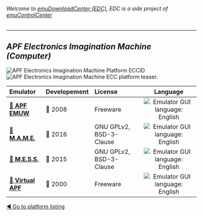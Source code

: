 ###### Welcome to [emuDownloadCenter (EDC)](https://github.com/PhoenixInteractiveNL/emuDownloadCenter/wiki/), EDC is a side project of [emuControlCenter](https://github.com/PhoenixInteractiveNL/emuControlCenter/wiki/)
***
## _APF Electronics Imagination Machine (Computer)_
![](https://raw.githubusercontent.com/wiki/PhoenixInteractiveNL/emuDownloadCenter/images_platform/ecc_im_cell.png "APF Electronics Imagination Machine Platform ECCID")
![](https://raw.githubusercontent.com/wiki/PhoenixInteractiveNL/emuDownloadCenter/images_platform/ecc_im_teaser.png "APF Electronics Imagination Machine ECC platform teaser.")

| Emulator | Developement | License | Language |
|:---------|:-------------|:--------|:--------:|
| [:file_folder: **APF EMUW**](https://github.com/PhoenixInteractiveNL/emuDownloadCenter/wiki/Emulator-apfemuw#menu) | :red_circle: 2008 | Freeware | ![](https://raw.githubusercontent.com/wiki/PhoenixInteractiveNL/emuDownloadCenter/images_flags/icon_flag_EN_24.png "Emulator GUI language: English") |
| [:file_folder: **M.A.M.E.**](https://github.com/PhoenixInteractiveNL/emuDownloadCenter/wiki/Emulator-mame#menu) | :large_blue_circle: 2016 | GNU GPLv2, BSD-3-Clause | ![](https://raw.githubusercontent.com/wiki/PhoenixInteractiveNL/emuDownloadCenter/images_flags/icon_flag_EN_24.png "Emulator GUI language: English") |
| [:file_folder: **M.E.S.S.**](https://github.com/PhoenixInteractiveNL/emuDownloadCenter/wiki/Emulator-mess#menu) | :large_blue_circle: 2015 | GNU GPLv2, BSD-3-Clause | ![](https://raw.githubusercontent.com/wiki/PhoenixInteractiveNL/emuDownloadCenter/images_flags/icon_flag_EN_24.png "Emulator GUI language: English") |
| [:file_folder: **Virtual APF**](https://github.com/PhoenixInteractiveNL/emuDownloadCenter/wiki/Emulator-virtualapf#menu) | :red_circle: 2000 | Freeware | ![](https://raw.githubusercontent.com/wiki/PhoenixInteractiveNL/emuDownloadCenter/images_flags/icon_flag_EN_24.png "Emulator GUI language: English") |

[:arrow_backward: Go to platform listing](https://github.com/PhoenixInteractiveNL/emuDownloadCenter/wiki/EDC-Platform-List)
